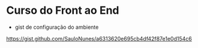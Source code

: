 # Curso do Front ao End

- gist de configuração do ambiente

https://gist.github.com/SauloNunes/a6313620e695cb4df42f87e1e0d154c6
